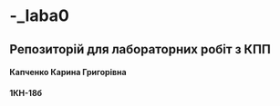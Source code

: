 # -_laba0
## Репозиторій для лабораторних робіт з КПП
#### Капченко Карина Григорівна 
#### 1КН-18б
